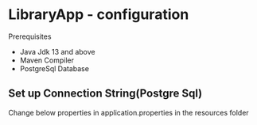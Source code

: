 # LibraryApp - configuration

Prerequisites
- Java Jdk 13 and above
- Maven Compiler
- PostgreSql Database

## Set up Connection String(Postgre Sql)

  Change below properties in application.properties in the resources folder 
 
